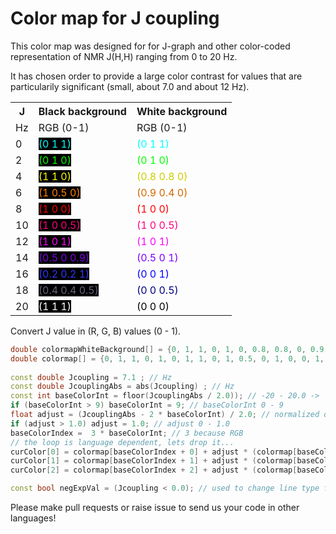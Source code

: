 # Color map for J coupling 

This color map was designed for for J-graph and other color-coded representation of NMR J(H,H) ranging from 0 to 20 Hz.

It has chosen order to provide a large color contrast for values that are particularily significant (small, about 7.0 and about 12 Hz).

<table>
		<tr>
			<th>J </th>
			<th>Black background</th>
			<th>White background</th>
		</tr>
		<tr>
			<td>Hz</td>
			<td>RGB (0-1)</td>
			<td>RGB (0-1)</td>
		</tr>
		<tr>
			<td> 0</td>
			<td> <span style="color:#00FFFF;background:black;">(0 1 1)</span> </td>
			<td> <span style="color:#00FFFF;background:white;">(0 1 1)</span> </td>
		</tr>
		<tr>
			<td> 2</td>
			<td> <span style="color:#00FF00;background:black;">(0 1 0)</span> </td>
			<td> <span style="color:#00FF00;background:white;">(0 1 0)</span> </td>
		</tr>
		<tr>
			<td> 4</td>
			<td> <span style="color:#FFFF00;background:black;">(1 1 0)</span> </td>
			<td> <span style="color:#CCCC00;background:white;">(0.8 0.8 0)</span> </td>
		</tr>
		<tr>
			<td> 6</td>
			<td> <span style="color:#FF7F00;background:black;">(1 0.5 0)</span> </td>
			<td> <span style="color:#D26600;background:white;">(0.9 0.4 0)</span> </td>
		</tr>
		<tr>
			<td> 8</td>
			<td> <span style="color:#FF0000;background:black;">(1 0 0)</span> </td>
			<td> <span style="color:#FF0000;background:white;">(1 0 0)</span> </td>
		</tr>
		<tr>
			<td> 10</td>
			<td> <span style="color:#FF007F;background:black;">(1 0 0.5)</span> </td>
			<td> <span style="color:#FF007F;background:white;">(1 0 0.5)</span> </td>
		</tr>
		<tr>
			<td> 12</td>
			<td> <span style="color:#FF00FF;background:black;">(1 0 1)</span> </td>
			<td> <span style="color:#FF00FF;background:white;">(1 0 1)</span> </td>
		</tr>
		<tr>
			<td> 14</td>
			<td> <span style="color:#7F00E6;background:black;">(0.5 0 0.9)</span> </td>
			<td> <span style="color:#7F00FF;background:white;">(0.5 0 1)</span> </td>
		</tr>
		<tr>
			<td> 16</td>
			<td> <span style="color:#3333FF;background:black;">(0.2 0.2 1)</span> </td>
			<td> <span style="color:#0000FF;background:white;">(0 0 1)</span> </td>
		</tr>
		<tr>
			<td> 18</td>
			<td> <span style="color:#66667F;background:black;">(0.4 0.4 0.5)</span> </td>
			<td> <span style="color:#00007F;background:white;">(0 0 0.5)</span> </td>
		</tr>
		<tr>
			<td> 20</td>
			<td> <span style="color:#FFFFFF;background:black;">(1 1 1)</span> </td>
			<td> <span style="color:#000000;background:white;">(0 0 0)</span> </td>
		</tr>
	</table>

Convert J value in (R, G, B) values (0 - 1).

```cpp
double colormapWhiteBackground[] = {0, 1, 1, 0, 1, 0, 0.8, 0.8, 0, 0.9, 0.4, 0, 1, 0, 0, 1, 0, 0.5, 1, 0, 1, 0.5, 0, 1, 0, 0, 1, 0, 0, 0.5, 0, 0, 0,}; // for white background
double colormap[] = {0, 1, 1, 0, 1, 0, 1, 1, 0, 1, 0.5, 0, 1, 0, 0, 1, 0, 0.5, 1, 0, 1, 0.5, 0, 0.9, 0.2, 0.2, 1, 0.4, 0.4, 0.5, 1, 1, 1,}; // for black background
   
const double Jcoupling = 7.1 ; // Hz
const double JcouplingAbs = abs(Jcoupling) ; // Hz
const int baseColorInt = floor(JcouplingAbs / 2.0)); // -20 - 20.0 ->  0 - 9 
if (baseColorInt > 9) baseColorInt = 9; // baseColorInt 0 - 9
float adjust = (JcouplingAbs - 2 * baseColorInt) / 2.0; // normalized diff (0-1)
if (adjust > 1.0) adjust = 1.0; // adjust 0 - 1.0
baseColorIndex =  3 * baseColorInt; // 3 because RGB
// the loop is language dependent, lets drop it...
curColor[0] = colormap[baseColorIndex + 0] + adjust * (colormap[baseColorIndex + 3 + 0] - colormap[baseColorIndex + 0]);
curColor[1] = colormap[baseColorIndex + 1] + adjust * (colormap[baseColorIndex + 3 + 1] - colormap[baseColorIndex + 1]);
curColor[2] = colormap[baseColorIndex + 2] + adjust * (colormap[baseColorIndex + 3 + 2] - colormap[baseColorIndex + 2]);

const bool negExpVal = (Jcoupling < 0.0); // used to change line type for negative values.                      
```

Please make pull requests or raise issue to send us your code in other languages!
